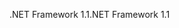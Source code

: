 <span data-ttu-id="b9a8c-101">.NET Framework 1.1</span><span class="sxs-lookup"><span data-stu-id="b9a8c-101">.NET Framework 1.1</span></span>
